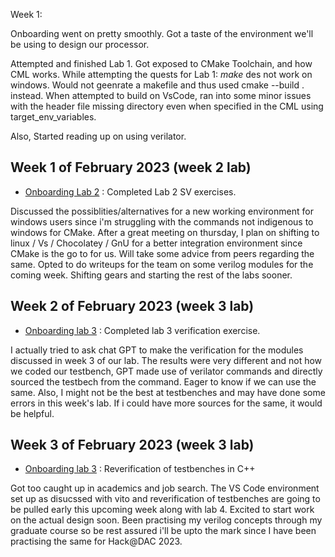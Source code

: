 Week 1:

Onboarding went on pretty smoothly. Got a taste of the environment we'll be using to design our processor.

Attempted and finished Lab 1. Got exposed to CMake Toolchain, and how CML works.
While attempting the quests for Lab 1:
*make* des not work on windows. Would not geenrate a makefile and thus used cmake --build . instead.
When attempted to build on VsCode, ran into some minor issues with the header file missing directory even when specified in the CML using target_env_variables.

Also, Started reading up on using verilator.


## Week 1 of February 2023 (week 2 lab) 
 
* [Onboarding Lab 2](https://github.com/siddharthkandpal/onboarding-lab-2)  : Completed Lab 2 SV exercises. 

Discussed the possiblities/alternatives for a new working environment for windows users since i'm struggling with the commands not indigenous to windows for CMake. 
After a great meeting on thursday, I plan on shifting to linux / Vs / Chocolatey / GnU for a better integration environment since CMake is the go to for us. Will take
some advice from peers regarding the same.
Opted to do writeups for the team on some verilog modules for the coming week. Shifting gears and starting the rest of the labs sooner. 

## Week 2 of February 2023 (week 3 lab)

* [Onboarding lab 3](https://github.com/siddharthkandpal/onboarding-lab-3) : Completed lab 3 verification exercise.

I actually tried to ask chat GPT to make the verification for the modules discussed in week 3 of our lab.
The results were very different and not how we coded our testbench, GPT made use of verilator commands and directly sourced
the testbech from the command. Eager to know if we can use the same.
Also, I might not be the best at testbenches and may have done some errors in this week's lab. If i could have more 
sources for the same, it would be helpful.


## Week 3 of February 2023 (week 3 lab)

* [Onboarding lab 3](https://github.com/siddharthkandpal/onboarding-lab-3) : Reverification of testbenches in C++

Got too caught up in academics and job search. The VS Code environment set up as disucssed with vito and reverification of testbenches are going to be pulled early this upcoming week along with lab 4. Excited to start work on the actual design soon.
Been practising my verilog concepts through my graduate course so be rest assured i'll be upto the mark since I have been practising the same for Hack@DAC 2023.
